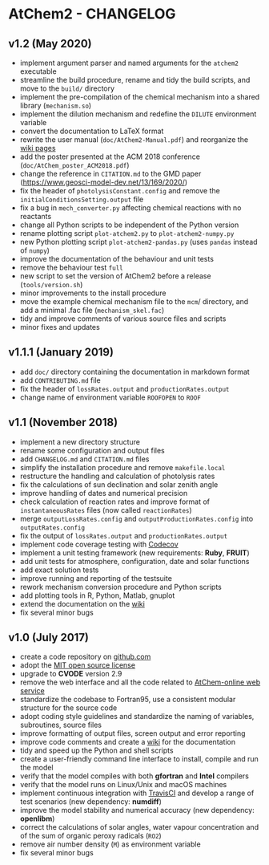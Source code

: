 # AtChem2 - CHANGELOG

## v1.2 (May 2020)

- implement argument parser and named arguments for the  `atchem2` executable
- streamline the build procedure, rename and tidy the build scripts, and move to the `build/` directory
- implement the pre-compilation of the chemical mechanism into a shared library (`mechanism.so`)
- implement the dilution mechanism and redefine the `DILUTE` environment variable
- convert the documentation to LaTeX format
- rewrite the user manual (`doc/AtChem2-Manual.pdf`) and reorganize the [wiki pages](https://github.com/AtChem/AtChem2/wiki)
- add the poster presented at the ACM 2018 conference (`doc/AtChem_poster_ACM2018.pdf`)
- change the reference in `CITATION.md` to the GMD paper (https://www.geosci-model-dev.net/13/169/2020/)
- fix the header of `photolysisConstant.config` and remove the `initialConditionsSetting.output` file
- fix a bug in `mech_converter.py` affecting chemical reactions with no reactants
- change all Python scripts to be independent of the Python version
- rename plotting script `plot-atchem2.py` to `plot-atchem2-numpy.py`
- new Python plotting script `plot-atchem2-pandas.py` (uses `pandas` instead of `numpy`)
- improve the documentation of the behaviour and unit tests
- remove the behaviour test `full`
- new script to set the version of AtChem2 before a release (`tools/version.sh`)
- minor improvements to the install procedure
- move the example chemical mechanism file to the `mcm`/ directory, and add a minimal .fac file (`mechanism_skel.fac`)
- tidy and improve comments of various source files and scripts
- minor fixes and updates

## v1.1.1 (January 2019)

- add `doc/` directory containing the documentation in markdown format
- add `CONTRIBUTING.md` file
- fix the header of `lossRates.output` and `productionRates.output`
- change name of environment variable `ROOFOPEN` to `ROOF`

## v1.1 (November 2018)

- implement a new directory structure
- rename some configuration and output files
- add `CHANGELOG.md` and `CITATION.md` files
- simplify the installation procedure and remove `makefile.local`
- restructure the handling and calculation of photolysis rates
- fix the calculations of sun declination and solar zenith angle
- improve handling of dates and numerical precision
- check calculation of reaction rates and improve format of `instantaneousRates` files (now called `reactionRates`)
- merge `outputLossRates.config` and `outputProductionRates.config` into `outputRates.config`
- fix the output of `lossRates.output` and `productionRates.output`
- implement code coverage testing with [Codecov](https://codecov.io/)
- implement a unit testing framework (new requirements: **Ruby**, **FRUIT**)
- add unit tests for atmosphere, configuration, date and solar functions
- add exact solution tests
- improve running and reporting of the testsuite
- rework mechanism conversion procedure and Python scripts
- add plotting tools in R, Python, Matlab, gnuplot
- extend the documentation on the [wiki](https://github.com/AtChem/AtChem2/wiki)
- fix several minor bugs

## v1.0 (July 2017)

- create a code repository on [github.com](https://github.com/)
- adopt the [MIT open source license](https://opensource.org/licenses/MIT)
- upgrade to **CVODE** version 2.9
- remove the web interface and all the code related to [AtChem-online web service](https://atchem.leeds.ac.uk/)
- standardize the codebase to Fortran95, use a consistent modular structure for the source code
- adopt coding style guidelines and standardize the naming of variables, subroutines, source files
- improve formatting of output files, screen output and error reporting
- improve code comments and create a [wiki](https://github.com/AtChem/AtChem2/wiki) for the documentation
- tidy and speed up the Python and shell scripts
- create a user-friendly command line interface to install, compile and run the model
- verify that the model compiles with both **gfortran** and **Intel** compilers
- verify that the model runs on Linux/Unix and macOS machines
- implement continuous integration with [TravisCI](https://travis-ci.org/) and develop a range of test scenarios (new dependency: **numdiff**)
- improve the model stability and numerical accuracy (new dependency: **openlibm**)
- correct the calculations of solar angles, water vapour concentration and of the sum of organic peroxy radicals (`RO2`)
- remove air number density (`M`) as environment variable
- fix several minor bugs

